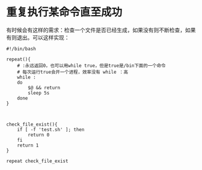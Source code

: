 # 重复执行某命令直至成功

有时候会有这样的需求：检查一个文件是否已经生成，如果没有则不断检查，如果有则退出。可以这样实现：

```shell
#!/bin/bash

repeat(){
	# :永远返回0，也可以用while true，但是true是/bin下面的一个命令
	# 每次运行true会开一个进程，效率没有 while ：高
    while : 
    do
    	$@ && return
    	sleep 5s
    done
}



check_file_exist(){
    if [ -f 'test.sh' ]; then
    	return 0
    fi
    return 1
}

repeat check_file_exist
```

